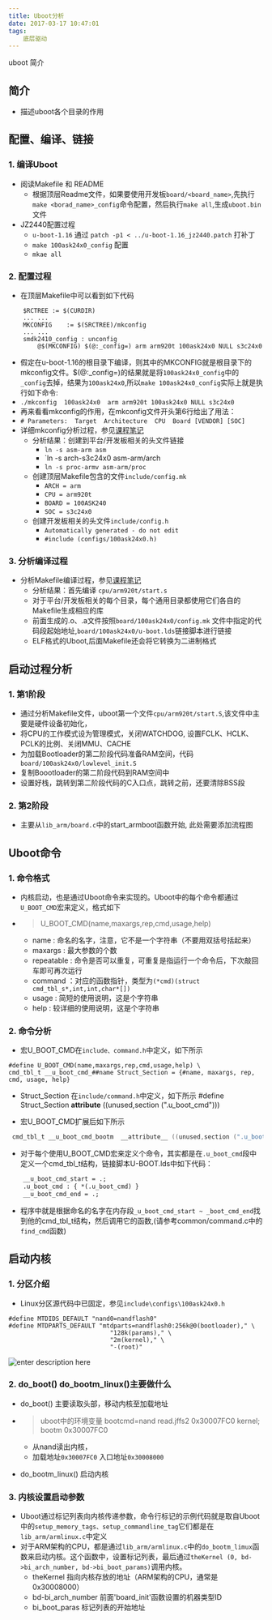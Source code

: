 ```yaml
---
title: Uboot分析
date: 2017-03-17 10:47:01
tags:
	底层驱动
---
```

uboot 简介

<!-- more -->

## 简介
  - 描述uboot各个目录的作用

## 配置、编译、链接
### 1. 编译Uboot
  - 阅读Makefile 和 README
    - 根据顶层Readme文件，如果要使用开发板`board/<board_name>`,先执行`make <borad_name>_config`命令配置，然后执行`make all`,生成`uboot.bin`文件	
  - JZ2440配置过程 
    - `u-boot-1.16` 通过 `patch -p1 < ../u-boot-1.16_jz2440.patch` 打补丁
    - `make 100ask24x0_config` 配置
    - `mkae all `  
	
### 2. 配置过程
   - 在顶层Makefile中可以看到如下代码
``` mel
    $RCTREE	:= $(CURDIR)
    ... ...
    MKCONFIG	:= $(SRCTREE)/mkconfig
    ... ...
    smdk2410_config : unconfig 
    	@$(MKCONFIG) $(@:_config=) arm arm920t 100ask24x0 NULL s3c24x0 	
```
   - 假定在u-boot-1.16的根目录下编译，则其中的MKCONFIG就是根目录下的mkconfig文件。$(@:_config=)的结果就是将`100ask24x0_config`中的`_config`去掉，结果为`100ask24x0`,所以`make 100ask24x0_config`实际上就是执行如下命令:
   - `./mkconfig  100ask24x0  arm arm920t 100ask24x0 NULL s3c24x0` 
   - 再来看看mkconfig的作用，在mkconfig文件开头第6行给出了用法：
   - `# Parameters:  Target  Architecture  CPU  Board [VENDOR] [SOC]`
   - 详细mkconfig分析过程，参见[课程笔记][1]
     - 分析结果：创建到平台/开发板相关的头文件链接
       - `ln -s asm-arm asm`
       - `ln -s arch-s3c24x0 asm-arm/arch
       - `ln -s proc-armv asm-arm/proc` 
     - 创建顶层Makefile包含的文件`include/config.mk`
       - `ARCH = arm`
       - `CPU = arm920t`
       - `BOARD = 100ASK240`
       - `SOC = s3c24x0`
     - 创建开发板相关的头文件`include/config.h`
       - `Automatically generated - do not edit`   
       - `#include (configs/100ask24x0.h)`

### 3. 分析编译过程 
  - 分析Makefile编译过程，参见[课程笔记][2]
    - 分析结果：首先编译 `cpu/arm920t/start.s`
    - 对于平台/开发板相关的每个目录，每个通用目录都使用它们各自的 Makefile生成相应的库
    - 前面生成的.o、.a文件按照`board/100ask24x0/config.mk` 文件中指定的代码段起始地址,`board/100ask24x0/u-boot.lds`链接脚本进行链接
    - ELF格式的Uboot,后面Makefile还会将它转换为二进制格式

## 启动过程分析
### 1. 第1阶段 
   - 通过分析Makefile文件，uboot第一个文件`cpu/arm920t/start.S`,该文件中主要是硬件设备初始化，
   - 将CPU的工作模式设为管理模式，关闭WATCHDOG, 设置FCLK、HCLK、PCLK的比例、关闭MMU、CACHE 
   - 为加载Bootloader的第二阶段代码准备RAM空间，代码`board/100ask24x0/lowlevel_init.S`
   - 复制Boootloader的第二阶段代码到RAM空间中
   - 设置好栈，跳转到第二阶段代码的C入口点，跳转之前，还要清除BSS段

### 2. 第2阶段
   - 主要从`lib_arm/board.c`中的start_armboot函数开始, 此处需要添加流程图

## Uboot命令
### 1. 命令格式
   - 内核启动，也是通过Uboot命令来实现的。Uboot中的每个命令都通过`U_BOOT_CMD`宏来定义，格式如下 
   - > U_BOOT_CMD(name,maxargs,rep,cmd,usage,help)

     - name : 命名的名字，注意，它不是一个字符串（不要用双括号括起来）
     - maxargs : 最大参数的个数
     - repeatable : 命令是否可以重复，可重复是指运行一个命令后，下次敲回车即可再次运行
     - command ：对应的函数指针，类型为`(*cmd)(struct cmd_tbl_s*,int,int,char*[])`
     - usage : 简短的使用说明，这是个字符串
     - help : 较详细的使用说明，这是个字符串

### 2. 命令分析

   - 宏U_BOOT_CMD在`include、command.h`中定义，如下所示

``` dos
#define U_BOOT_CMD(name,maxargs,rep,cmd,usage,help) \
cmd_tbl_t __u_boot_cmd_##name Struct_Section = {#name, maxargs, rep, cmd, usage, help}
```

 - Struct_Section 在`include/command.h`中定义，如下所示 #define Struct_Section  __attribute__ ((unused,section (".u_boot_cmd")))

 - 宏U_BOOT_CMD扩展后如下所示

``` objectivec
 cmd_tbl_t __u_boot_cmd_bootm  __attribute__ ((unused,section (".u_boot_cmd"))) = {bootm,CFG_MAXARGS,1,do_bootm, "string1" "string2 "}
```

  - 对于每个使用U_BOOT_CMD宏来定义个命令，其实都是在`.u_boot_cmd`段中定义一个cmd_tbl_t结构，链接脚本U-BOOT.lds中如下代码：

``` protobuf
	__u_boot_cmd_start = .;
	.u_boot_cmd : { *(.u_boot_cmd) }
	__u_boot_cmd_end = .;
```
  - 程序中就是根据命名的名字在内存段`_u_boot_cmd_start ~ _boot_cmd_end`找到他的cmd_tbl_t结构，然后调用它的函数,(请参考common/command.c中的`find_cmd`函数)

## 启动内核

### 1. 分区介绍
   - Linux分区源代码中已固定，参见`include\configs\100ask24x0.h`

``` stylus
#define MTDIDS_DEFAULT "nand0=nandflash0"
#define MTDPARTS_DEFAULT "mtdparts=nandflash0:256k@0(bootloader)," \
                            "128k(params)," \
                            "2m(kernel)," \
                            "-(root)"
```

![enter description here][3]


### 2. do_boot() do_bootm_linux()主要做什么
   - do_boot() 主要读取头部，移动内核至加载地址 
   - > uboot中的环境变量 bootcmd=nand read.jffs2 0x30007FC0 kernel; bootm 0x30007FC0

     - 从nand读出内核，
     - 加载地址`0x30007FC0`  入口地址`0x30008000`      
   - do_bootm_linux() 启动内核

### 3. 内核设置启动参数
   - Uboot通过标记列表向内核传递参数，命令行标记的示例代码就是取自Uboot中的`setup_memory_tags、setup_commandline_tag`它们都是在`lib_arm/armlinux.c`中定义
   - 对于ARM架构的CPU，都是通过`lib_arm/armlinux.c`中的`do_bootm_limux`函数来启动内核。这个函数中，设置标记列表，最后通过`theKernel (0, bd->bi_arch_number, bd->bi_boot_params)`调用内核。
      - theKernel  指向内核存放的地址（ARM架构的CPU，通常是0x30008000）
      - bd-bi_arch_number  前面'board_init'函数设置的机器类型ID
      - bi_boot_paras  标记列表的开始地址 	


  [1]: http://pan.baidu.com/s/1qXIgDA0
  [2]: http://pan.baidu.com/s/1hs1IkIS
  [3]: http://oimqf80rv.bkt.clouddn.com/1489758228741.jpg "uboot-1.jpg"

